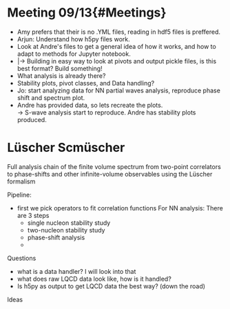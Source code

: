 # Meeting 09/13{#Meetings}
- Amy prefers that their is no .YML files, reading in hdf5 files is preffered. 
- Arjun: Understand how h5py files work.
- Look at Andre's files to get a general idea of how it works, and how to adapt to methods for Jupyter notebook.
- |-> Building in easy way to look at pivots and output pickle files, is this best format? Build something!
- What analysis is already there?
- Stability plots, pivot classes, and Data handling?
- Jo: start analyzing data for NN partial waves analysis, reproduce phase shift and spectrum plot.
- Andre has provided data, so lets recreate the plots.  
  -> S-wave analysis start to reproduce. Andre has stability plots produced. 

  
# Lüscher Scmüscher
Full analysis chain of the finite volume spectrum from two-point correlators to phase-shifts and other infinite-volume observables using the Lüscher formalism

Pipeline:
- first we pick operators to fit correlation functions
For NN analysis: There are 3 steps
  - single nucleon stability study
  - two-nucleon stability study
  - phase-shift analysis
  - 

Questions
- what is a data handler? I will look into that
- what does raw LQCD data look like, how is it handled?
- Is h5py as output to get LQCD data the best way? (down the road)

Ideas
